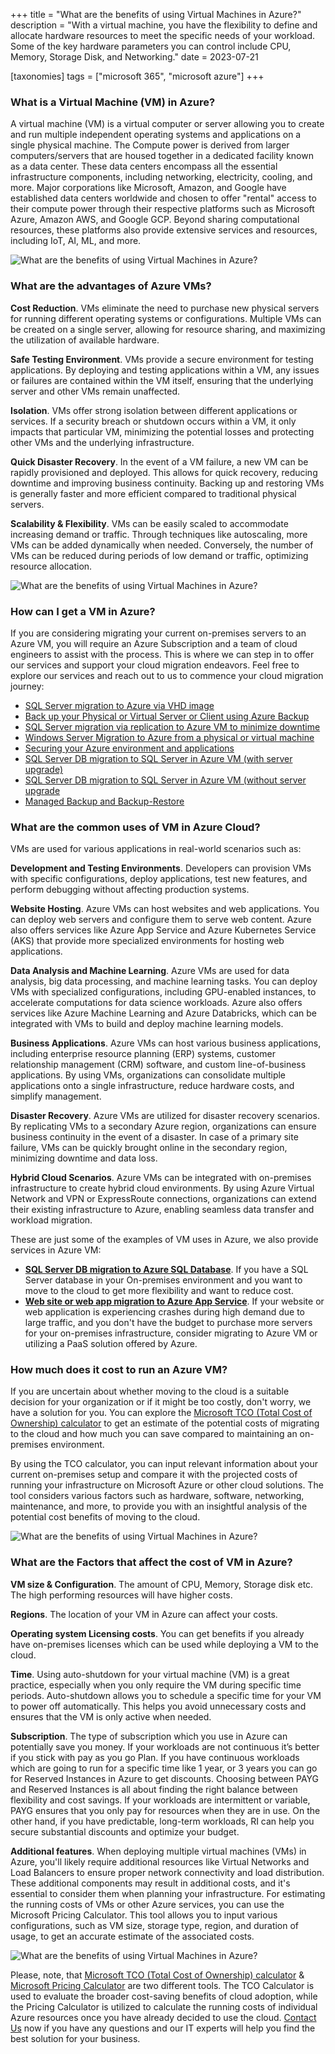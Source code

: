 +++
title = "What are the benefits of using Virtual Machines in Azure?"
description = "With a virtual machine, you have the flexibility to define and allocate hardware resources to meet the specific needs of your workload. Some of the key hardware parameters you can control include CPU, Memory, Storage Disk, and Networking."
date = 2023-07-21

[taxonomies]
tags = ["microsoft 365", "microsoft azure"]
+++

### What is a Virtual Machine (VM) in Azure?

A virtual machine (VM) is a virtual computer or server allowing you to create and run multiple independent operating systems and applications on a single physical machine. The Compute power is derived from larger computers/servers that are housed together in a dedicated facility known as a data center. These data centers encompass all the essential infrastructure components, including networking, electricity, cooling, and more. Major corporations like Microsoft, Amazon, and Google have established data centers worldwide and chosen to offer "rental" access to their compute power through their respective platforms such as Microsoft Azure, Amazon AWS, and Google GCP. Beyond sharing computational resources, these platforms also provide extensive services and resources, including IoT, AI, ML, and more.

![What are the benefits of using Virtual Machines in Azure?](/img/VM1.png)

### What are the advantages of Azure VMs?

**Cost Reduction**. VMs eliminate the need to purchase new physical servers for running different operating systems or configurations. Multiple VMs can be created on a single server, allowing for resource sharing, and maximizing the utilization of available hardware.

**Safe Testing Environment**. VMs provide a secure environment for testing applications. By deploying and testing applications within a VM, any issues or failures are contained within the VM itself, ensuring that the underlying server and other VMs remain unaffected.

**Isolation**. VMs offer strong isolation between different applications or services. If a security breach or shutdown occurs within a VM, it only impacts that particular VM, minimizing the potential losses and protecting other VMs and the underlying infrastructure.

**Quick Disaster Recovery**. In the event of a VM failure, a new VM can be rapidly provisioned and deployed. This allows for quick recovery, reducing downtime and improving business continuity. Backing up and restoring VMs is generally faster and more efficient compared to traditional physical servers.

**Scalability & Flexibility**. VMs can be easily scaled to accommodate increasing demand or traffic. Through techniques like autoscaling, more VMs can be added dynamically when needed. Conversely, the number of VMs can be reduced during periods of low demand or traffic, optimizing resource allocation.

![What are the benefits of using Virtual Machines in Azure?](/img/VM2.png)

### How can I get a VM in Azure?

If you are considering migrating your current on-premises servers to an Azure VM, you will require an Azure Subscription and a team of cloud engineers to assist with the process. This is where we can step in to offer our services and support your cloud migration endeavors. Feel free to explore our services and reach out to us to commence your cloud migration journey:

* [SQL Server migration to Azure via VHD image](https://o365hq.com/constructor/services?item=ITPWW300MIGOT)
* [Back up your Physical or Virtual Server or Client using Azure Backup](https://o365hq.com/constructor/services?item=ITPWW110IMPOT)
* [SQL Server migration via replication to Azure VM to minimize downtime](https://o365hq.com/constructor/services?item=ITPWW310MIGOT)
* [Windows Server Migration to Azure from a physical or virtual machine](https://o365hq.com/constructor/services?item=ITPWW260MIGOT)
* [Securing your Azure environment and applications](https://o365hq.com/constructor/services?item=ITPWW130IMPOT)
* [SQL Server DB migration to SQL Server in Azure VM (with server upgrade)](https://o365hq.com/constructor/services?item=ITPWW280MIGOT)
* [SQL Server DB migration to SQL Server in Azure VM (without server upgrade](https://o365hq.com/constructor/services?item=ITPWW290MIGOT)
* [Managed Backup and Backup-Restore](https://o365hq.com/constructor/services?item=ITPWW200MSPRC)

### What are the common uses of VM in Azure Cloud?

VMs are used for various applications in real-world scenarios such as:

**Development and Testing Environments**. Developers can provision VMs with specific configurations, deploy applications, test new features, and perform debugging without affecting production systems.

**Website Hosting**. Azure VMs can host websites and web applications. You can deploy web servers and configure them to serve web content. Azure also offers services like Azure App Service and Azure Kubernetes Service (AKS) that provide more specialized environments for hosting web applications.

**Data Analysis and Machine Learning**. Azure VMs are used for data analysis, big data processing, and machine learning tasks. You can deploy VMs with specialized configurations, including GPU-enabled instances, to accelerate computations for data science workloads. Azure also offers services like Azure Machine Learning and Azure Databricks, which can be integrated with VMs to build and deploy machine learning models.

**Business Applications**. Azure VMs can host various business applications, including enterprise resource planning (ERP) systems, customer relationship management (CRM) software, and custom line-of-business applications. By using VMs, organizations can consolidate multiple applications onto a single infrastructure, reduce hardware costs, and simplify management.

**Disaster Recovery**. Azure VMs are utilized for disaster recovery scenarios. By replicating VMs to a secondary Azure region, organizations can ensure business continuity in the event of a disaster. In case of a primary site failure, VMs can be quickly brought online in the secondary region, minimizing downtime and data loss.

**Hybrid Cloud Scenarios**. Azure VMs can be integrated with on-premises infrastructure to create hybrid cloud environments. By using Azure Virtual Network and VPN or ExpressRoute connections, organizations can extend their existing infrastructure to Azure, enabling seamless data transfer and workload migration.

These are just some of the examples of VM uses in Azure, we also provide services in Azure VM:

* **[SQL Server DB migration to Azure SQL Database](https://o365hq.com/constructor/services?item=ITPWW320MIGOT)**. If you have a SQL Server database in your On-premises environment and you want to move to the cloud to get more flexibility and want to reduce cost.
* **[Web site or web app migration to Azure App Service](https://o365hq.com/constructor/services?item=ITPWW270MIGOT)**. If your website or web application is experiencing crashes during high demand due to large traffic, and you don't have the budget to purchase more servers for your on-premises infrastructure, consider migrating to Azure VM or utilizing a PaaS solution offered by Azure. 

### How much does it cost to run an Azure VM?

If you are uncertain about whether moving to the cloud is a suitable decision for your organization or if it might be too costly, don't worry, we have a solution for you. You can explore the [Microsoft TCO (Total Cost of Ownership) calculator](https://azure.microsoft.com/en-in/pricing/tco/calculator/) to get an estimate of the potential costs of migrating to the cloud and how much you can save compared to maintaining an on-premises environment.

By using the TCO calculator, you can input relevant information about your current on-premises setup and compare it with the projected costs of running your infrastructure on Microsoft Azure or other cloud solutions. The tool considers various factors such as hardware, software, networking, maintenance, and more, to provide you with an insightful analysis of the potential cost benefits of moving to the cloud.

![What are the benefits of using Virtual Machines in Azure?](/img/VM3.png)

### What are the Factors that affect the cost of VM in Azure?

**VM size & Configuration**. The amount of CPU, Memory, Storage disk etc. The high performing resources will have higher costs.

**Regions**. The location of your VM in Azure can affect your costs.

**Operating system Licensing costs**. You can get benefits if you already have on-premises licenses which can be used while deploying a VM to the cloud.

**Time**. Using auto-shutdown for your virtual machine (VM) is a great practice, especially when you only require the VM during specific time periods. Auto-shutdown allows you to schedule a specific time for your VM to power off automatically. This helps you avoid unnecessary costs and ensures that the VM is only active when needed.

**Subscription**. The type of subscription which you use in Azure can potentially save you money. If your workloads are not continuous it’s better if you stick with pay as you go Plan. If you have continuous workloads which are going to run for a specific time like 1 year, or 3 years you can go for Reserved Instances in Azure to get discounts. Choosing between PAYG and Reserved Instances is all about finding the right balance between flexibility and cost savings. If your workloads are intermittent or variable, PAYG ensures that you only pay for resources when they are in use. On the other hand, if you have predictable, long-term workloads, RI can help you secure substantial discounts and optimize your budget.

**Additional features**. When deploying multiple virtual machines (VMs) in Azure, you'll likely require additional resources like Virtual Networks and Load Balancers to ensure proper network connectivity and load distribution. These additional components may result in additional costs, and it's essential to consider them when planning your infrastructure. For estimating the running costs of VMs or other Azure services, you can use the Microsoft Pricing Calculator. This tool allows you to input various configurations, such as VM size, storage type, region, and duration of usage, to get an accurate estimate of the associated costs.

![What are the benefits of using Virtual Machines in Azure?](/img/VM4.png)

Please, note, that [Microsoft TCO (Total Cost of Ownership) calculator](https://azure.microsoft.com/en-in/pricing/tco/calculator/) & [Microsoft Pricing Calculator](https://azure.microsoft.com/en-us/pricing/calculator/) are two different tools. The TCO Calculator is used to evaluate the broader cost-saving benefits of cloud adoption, while the Pricing Calculator is utilized to calculate the running costs of individual Azure resources once you have already decided to use the cloud. [Contact Us](https://o365hq.com/contacts) now if you have any questions and our IT experts will help you find the best solution for your business. 
